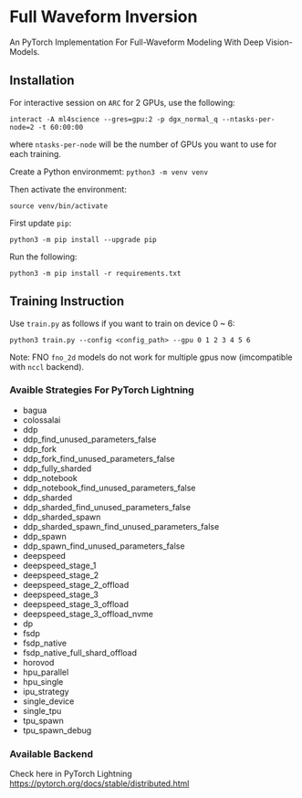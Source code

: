 
# Full Waveform Inversion
An PyTorch Implementation For Full-Waveform Modeling With Deep Vision-Models.

## Installation

For interactive session on `ARC` for 2 GPUs, use the following:
```
interact -A ml4science --gres=gpu:2 -p dgx_normal_q --ntasks-per-node=2 -t 60:00:00
```
where `ntasks-per-node` will be the number of GPUs you want to use for each training.

Create a Python environmemt:
``` python3 -m venv venv ```

Then activate the environment:

```source venv/bin/activate```

First update `pip`:

```python3 -m pip install --upgrade pip```

Run the following:

```python3 -m pip install -r requirements.txt```

## Training Instruction

Use `train.py` as follows if you want to train on device 0 ~ 6:
```
python3 train.py --config <config_path> --gpu 0 1 2 3 4 5 6
```

Note: FNO `fno_2d` models do not work for multiple gpus now (imcompatible with `nccl` backend).

### Avaible Strategies For PyTorch Lightning

- bagua
- colossalai
- ddp
- ddp_find_unused_parameters_false
- ddp_fork
- ddp_fork_find_unused_parameters_false
- ddp_fully_sharded
- ddp_notebook
- ddp_notebook_find_unused_parameters_false
- ddp_sharded
- ddp_sharded_find_unused_parameters_false
- ddp_sharded_spawn
- ddp_sharded_spawn_find_unused_parameters_false
- ddp_spawn
- ddp_spawn_find_unused_parameters_false
- deepspeed
- deepspeed_stage_1
- deepspeed_stage_2
- deepspeed_stage_2_offload
- deepspeed_stage_3
- deepspeed_stage_3_offload
- deepspeed_stage_3_offload_nvme
- dp
- fsdp
- fsdp_native
- fsdp_native_full_shard_offload
- horovod
- hpu_parallel
- hpu_single
- ipu_strategy
- single_device
- single_tpu
- tpu_spawn
- tpu_spawn_debug

### Available Backend
Check here in PyTorch Lightning
https://pytorch.org/docs/stable/distributed.html
